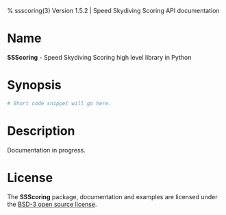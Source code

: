 % ssscoring(3) Version 1.5.2 | Speed Skydiving Scoring API documentation

Name
====

**SSScoring** - Speed Skydiving Scoring high level library in Python


Synopsis
========
```python
# Short code snippet will go here.
```


Description
===========
Documentation in progress.


License
=======
The **SSScoring** package, documentation and examples are licensed under the
[BSD-3 open source license](https://github.com/pr3d4t0r/SSScoring/blob/master/LICENSE.txt).


